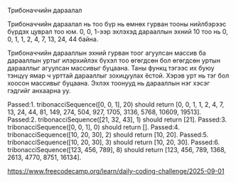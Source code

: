 Трибоначчийн дараалал 

Трибоначчийн дараалал нь тоо бүр нь өмнөх гурван тооны нийлбэрээс бүрдэх цуврал тоо юм. 0, 0, 1-ээр эхлэхэд дарааллын эхний 10 тоо нь 0, 0, 1, 1, 2, 4, 7, 13, 24, 44 байна. 

Трибоначчийн дарааллын эхний гурван тоог агуулсан массив ба дарааллын уртыг илэрхийлэх бүхэл тоо өгөгдсөн бол өгөгдсөн уртын дарааллыг агуулсан массивыг буцаана. 
Таны функц тэгээс их буюу тэнцүү ямар ч урттай дарааллыг зохицуулах ёстой. 
Хэрэв урт нь тэг бол хоосон массивыг буцаана. 
Эхлэх тоонууд нь дарааллын нэг хэсэг гэдгийг анхаарна уу.

Passed:1. tribonacciSequence([0, 0, 1], 20) should return [0, 0, 1, 1, 2, 4, 7, 13, 24, 44, 81, 149, 274, 504, 927, 1705, 3136, 5768, 10609, 19513].
Passed:2. tribonacciSequence([21, 32, 43], 1) should return [21].
Passed:3. tribonacciSequence([0, 0, 1], 0) should return [].
Passed:4. tribonacciSequence([10, 20, 30], 2) should return [10, 20].
Passed:5. tribonacciSequence([10, 20, 30], 3) should return [10, 20, 30].
Passed:6. tribonacciSequence([123, 456, 789], 8) should return [123, 456, 789, 1368, 2613, 4770, 8751, 16134].

https://www.freecodecamp.org/learn/daily-coding-challenge/2025-09-01